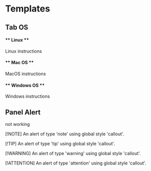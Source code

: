 # Templates


## Tab OS
<!-- tabs:start -->

#### ** Linux **

Linux instructions

#### ** Mac OS **

MacOS instructions

#### ** Windows OS **

Windows instructions

<!-- tabs:end -->


## Panel Alert

not working

  <script src="https://unpkg.com/docsify-plugin-flexible-alerts"></script>


[!NOTE]
An alert of type 'note' using global style 'callout'.

[!TIP]
An alert of type 'tip' using global style 'callout'.

[!WARNING]
An alert of type 'warning' using global style 'callout'.

[!ATTENTION]
An alert of type 'attention' using global style 'callout'.


